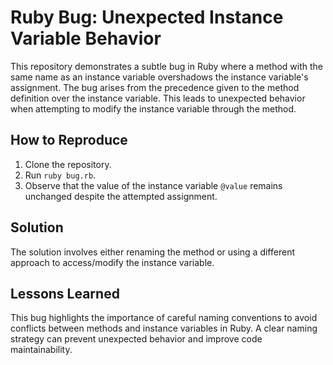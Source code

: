 # Ruby Bug: Unexpected Instance Variable Behavior
This repository demonstrates a subtle bug in Ruby where a method with the same name as an instance variable overshadows the instance variable's assignment. The bug arises from the precedence given to the method definition over the instance variable.  This leads to unexpected behavior when attempting to modify the instance variable through the method.

## How to Reproduce
1. Clone the repository.
2. Run `ruby bug.rb`.
3. Observe that the value of the instance variable `@value` remains unchanged despite the attempted assignment.

## Solution
The solution involves either renaming the method or using a different approach to access/modify the instance variable.

## Lessons Learned
This bug highlights the importance of careful naming conventions to avoid conflicts between methods and instance variables in Ruby.  A clear naming strategy can prevent unexpected behavior and improve code maintainability.